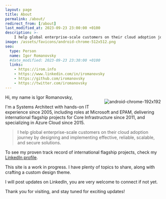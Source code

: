 ```yaml
---
layout: page
title: About
permalink: /about/
redirect_from: [/about]
last_modified_at: 2023-09-23 23:00:00 +0100
description: >-
    I help global enterprise-scale customers on their cloud adoption journey by designing and implementing effective, reliable, scalable, and secure solutions.
image: /assets/favicons/android-chrome-512x512.png
seo:
  type: Person
  name: Igor Romanovsky
  #date_modified: 2023-09-23 23:30:00 +0100
  links:
    - https://irom.info
    - https://www.linkedin.com/in/iromanovsky
    - https://github.com/iromanovsky
    - https://twitter.com/iromanovsky
---
```

<div style="float: right; padding-left: 1ch">

![android-chrome-192x192](https://github.com/iromanovsky/irom.info/assets/15823576/14607376-9477-4868-949f-8c4108b5dbee)

</div>

<div itemscope itemtype="https://schema.org/Person">

Hi, my name is <span itemprop="name">Igor Romanovsky</span>,

I'm a <data itemprop="jobTitle" value="Systems Architect – Azure Cloud">Systems Architect</data> with hands-on IT experience since 2005, including roles at <span itemprop="alumniOf">Microsoft</span> and <span itemprop="affiliation">EPAM</span>, delivering international flagship projects for Core Infrastructure since 2011, and specializing in Azure Cloud since 2015.

> <div itemprop="description" style="font-style: normal">I help global enterprise-scale customers on their cloud adoption journey by designing and implementing effective, reliable, scalable, and secure solutions.</div>

To see my proven track record of international flagship projects, check my [LinkedIn profile](https://www.linkedin.com/in/iromanovsky/).

</div>

This site is a work in progress. I have plenty of topics to share, along with crafting a custom design theme.

I will post updates on LinkedIn, you are very welcome to connect if not yet.

Thank you for visiting, and stay tuned for exciting updates!
